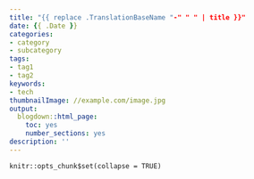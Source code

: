 ```yaml
---
title: "{{ replace .TranslationBaseName "-" " " | title }}"
date: {{ .Date }}
categories:
- category
- subcategory
tags:
- tag1
- tag2
keywords:
- tech
thumbnailImage: //example.com/image.jpg
output:
  blogdown::html_page:
    toc: yes
    number_sections: yes
description: ''
---
```


```{r setup, include=FALSE}
knitr::opts_chunk$set(collapse = TRUE)
```

